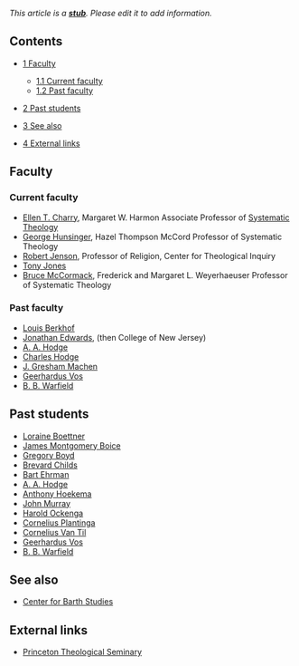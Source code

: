 *This article is a **[stub](http://www.theopedia.com/Category:Theopedia_stubs "Category:Theopedia stubs")**. Please edit it to add information.*
## Contents

-   [1 Faculty](#Faculty)
    -   [1.1 Current faculty](#Current_faculty)
    -   [1.2 Past faculty](#Past_faculty)

-   [2 Past students](#Past_students)
-   [3 See also](#See_also)
-   [4 External links](#External_links)

## Faculty

### Current faculty

-   [Ellen T. Charry](Ellen_T._Charry "Ellen T. Charry"), Margaret
    W. Harmon Associate Professor of
    [Systematic Theology](Systematic_Theology "Systematic Theology")
-   [George Hunsinger](George_Hunsinger "George Hunsinger"), Hazel
    Thompson McCord Professor of Systematic Theology
-   [Robert Jenson](Robert_Jenson "Robert Jenson"), Professor of
    Religion, Center for Theological Inquiry
-   [Tony Jones](Tony_Jones "Tony Jones")
-   [Bruce McCormack](Bruce_McCormack "Bruce McCormack"), Frederick
    and Margaret L. Weyerhaeuser Professor of Systematic Theology

### Past faculty

-   [Louis Berkhof](Louis_Berkhof "Louis Berkhof")
-   [Jonathan Edwards](Jonathan_Edwards "Jonathan Edwards"), (then
    College of New Jersey)
-   [A. A. Hodge](A._A._Hodge "A. A. Hodge")
-   [Charles Hodge](Charles_Hodge "Charles Hodge")
-   [J. Gresham Machen](J._Gresham_Machen "J. Gresham Machen")
-   [Geerhardus Vos](Geerhardus_Vos "Geerhardus Vos")
-   [B. B. Warfield](Benjamin_Warfield "Benjamin Warfield")

## Past students

-   [Loraine Boettner](Loraine_Boettner "Loraine Boettner")
-   [James Montgomery Boice](James_Montgomery_Boice "James Montgomery Boice")
-   [Gregory Boyd](Gregory_Boyd "Gregory Boyd")
-   [Brevard Childs](Brevard_Childs "Brevard Childs")
-   [Bart Ehrman](Bart_Ehrman "Bart Ehrman")
-   [A. A. Hodge](A._A._Hodge "A. A. Hodge")
-   [Anthony Hoekema](Anthony_Hoekema "Anthony Hoekema")
-   [John Murray](John_Murray "John Murray")
-   [Harold Ockenga](Harold_Ockenga "Harold Ockenga")
-   [Cornelius Plantinga](Cornelius_Plantinga "Cornelius Plantinga")
-   [Cornelius Van Til](Cornelius_Van_Til "Cornelius Van Til")
-   [Geerhardus Vos](Geerhardus_Vos "Geerhardus Vos")
-   [B. B. Warfield](Benjamin_Warfield "Benjamin Warfield")

## See also

-   [Center for Barth Studies](Center_for_Barth_Studies "Center for Barth Studies")

## External links

-   [Princeton Theological Seminary](http://www.ptsem.edu/)



